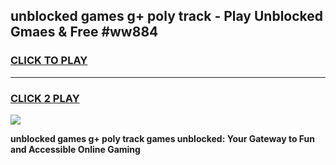
## unblocked games g+ poly track - Play Unblocked Gmaes & Free #ww884
<h3>
<a href="https://news.freeplayer.one?title=unblocked_games_g+_poly_track&ref=03M">CLICK TO PLAY</a></h3>
<hr>

<h3>
<a href="https://news.freeplayer.one?title=unblocked_games_g+_poly_track&ref=03M">CLICK 2 PLAY</a>
  
</h3>

<a href="https://news.freeplayer.one?title=unblocked_games_g+_poly_track&ref=03M"><img src="https://clearcache.store/games.png"></a>


**unblocked games g+ poly track games unblocked: Your Gateway to Fun and Accessible Online Gaming**
